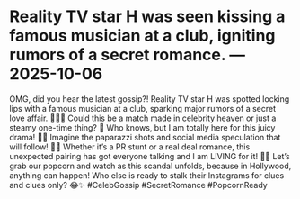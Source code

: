 # Reality TV star H was seen kissing a famous musician at a club, igniting rumors of a secret romance. — 2025-10-06

OMG, did you hear the latest gossip?! Reality TV star H was spotted locking lips with a famous musician at a club, sparking major rumors of a secret love affair. 🕵️‍♀️🎶 Could this be a match made in celebrity heaven or just a steamy one-time thing? 💋 Who knows, but I am totally here for this juicy drama! 👀🔥 Imagine the paparazzi shots and social media speculation that will follow! 📸📲 Whether it’s a PR stunt or a real deal romance, this unexpected pairing has got everyone talking and I am LIVING for it! 🙌🏼 Let’s grab our popcorn and watch as this scandal unfolds, because in Hollywood, anything can happen! Who else is ready to stalk their Instagrams for clues and clues only? 😂✨ #CelebGossip #SecretRomance #PopcornReady